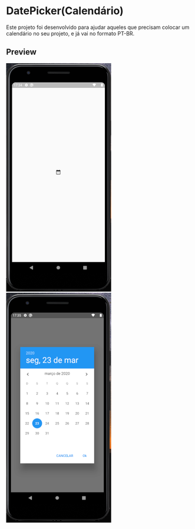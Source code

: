 # DatePicker(Calendário)

Este projeto foi desenvolvido para ajudar aqueles que precisam colocar um calendário no seu projeto, e já vai no formato PT-BR.

## Preview

![](https://raw.githubusercontent.com/EvertonFi/DatePicker-Flutter/master/img/1.png)
![](https://raw.githubusercontent.com/EvertonFi/DatePicker-Flutter/master/img/2.png)
